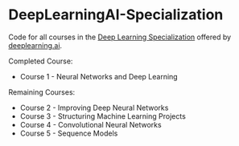 # DeepLearningAI-Specialization

Code for all courses in the [Deep Learning Specialization](https://www.coursera.org/specializations/deep-learning) offered by [deeplearning.ai](https://www.deeplearning.ai/). 

Completed Course:
 - Course 1 - Neural Networks and Deep Learning
 
Remaining Courses: 
 - Course 2 - Improving Deep Neural Networks
 - Course 3 - Structuring Machine Learning Projects
 - Course 4 - Convolutional Neural Networks
 - Course 5 - Sequence Models
